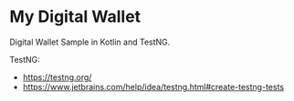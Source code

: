 # My Digital Wallet

Digital Wallet Sample in Kotlin and TestNG.

TestNG:
- https://testng.org/
- https://www.jetbrains.com/help/idea/testng.html#create-testng-tests